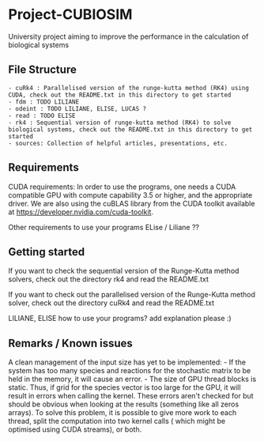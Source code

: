# Project-CUBIOSIM
University project aiming to improve the performance in the calculation of biological systems

## File Structure
    - cuRk4 : Parallelised version of the runge-kutta method (RK4) using CUDA, check out the README.txt in this directory to get started
    - fdm : TODO LILIANE
    - odeint : TODO LILIANE, ELISE, LUCAS ?
    - read : TODO ELISE
    - rk4 : Sequential version of runge-kutta method (RK4) to solve biological systems, check out the README.txt in this directory to get started
    - sources: Collection of helpful articles, presentations, etc.

## Requirements
CUDA requirements: In order to use the programs, one needs a CUDA compatible GPU with compute capability 3.5 or higher, and the appropriate driver. We are also using the cuBLAS library from the CUDA toolkit available at https://developer.nvidia.com/cuda-toolkit.

Other requirements to use your programs ELise / Liliane ??

## Getting started
If you want to check the sequential version of the Runge-Kutta method solvers, check out the directory rk4 and read the README.txt

If you want to check out the parallelised version of the Runge-Kutta method solver, check out the directory cuRk4 and read the README.txt

LILIANE, ELISE how to use your programs? add explanation please :)

## Remarks / Known issues
A clean management of the input size has yet to be implemented:
    - If the system has too many species and reactions for the stochastic matrix to be held in the memory, it will cause an error.
    - The size of GPU thread blocks is static. Thus, if grid for the species vector is too large for the GPU, it will result in errors when calling the kernel. These errors aren't checked for but should be obvious when looking at the results (something like all zeros arrays). To solve this problem, it is possible to give more work to each thread, split the computation into two kernel calls ( which might be optimised using CUDA streams), or both.

